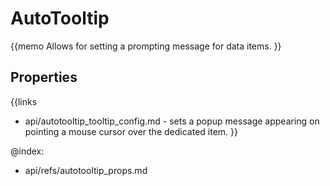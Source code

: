 AutoTooltip 
=============

{{memo Allows for setting a prompting message for data items. }}




Properties
----------

{{links
- api/autotooltip_tooltip_config.md - sets a popup message appearing on pointing a mouse cursor over the dedicated item.
}}




@index:
- api/refs/autotooltip_props.md

